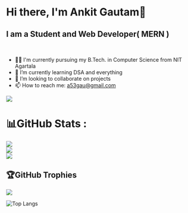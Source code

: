 # Hi there, I'm Ankit Gautam👋
## I am a Student and Web Developer( MERN )

<br>

- 🧑‍🎓 I'm currently pursuing my B.Tech. in Computer Science from NIT Agartala
- 🌱 I’m currently learning DSA and everything
- 👯 I’m looking to collaborate on projects
- 📫 How to reach me: [a53gau@gmail.com](mailto:a53gau@gmail.com)

[![](https://visitcount.itsvg.in/api?id=TheAnkitGautam&icon=0&color=0)](https://visitcount.itsvg.in)

# 📊GitHub Stats :
![](https://github-readme-stats.vercel.app/api?username=TheAnkitGautam&theme=radical&hide_border=false&include_all_commits=true&count_private=true)<br/>
![](https://github-readme-streak-stats.herokuapp.com/?user=TheAnkitGautam&theme=radical&hide_border=false)<br/>
![](https://github-readme-stats.vercel.app/api/top-langs/?username=TheAnkitGautam&theme=radical&hide_border=false&include_all_commits=false&count_private=false&layout=compact)

## 🏆GitHub Trophies
![](https://github-profile-trophy.vercel.app/?username=TheAnkitGautam&theme=radical&no-frame=false&no-bg=false&margin-w=4)

![Top Langs](https://github-readme-stats.vercel.app/api/top-langs/?username=TheAnkitGautam&theme=radical&hide_border=true&layout=compact)